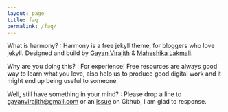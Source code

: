 ```yaml
---
layout: page
title: faq
permalink: /faq/
---
```


What is harmony?
: Harmony is a free jekyll theme, for bloggers who love jekyll. Designed and build by [Gayan Virajith](http://gayanvirajith.github.io) & [Maheshika Lakmali](http://maheshikalakmali.github.io).

Why are you doing this?
: For experience! Free resources are always good way to learn what you love, also help us to produce good digital work and it might end up being useful to someone.

Well, still have something in your mind?
: Please drop a line to [gayanvirajith@gmail.com](gayanvirajith@gmail.com) or an [issue](https://github.com/gayanvirajith/harmony/issues/new) on Github, I am glad to response.
